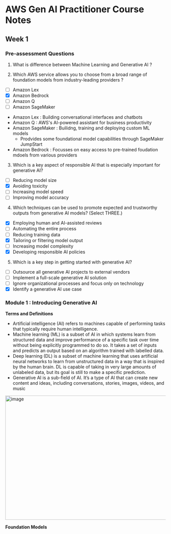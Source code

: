 # AWS Gen AI Practitioner Course Notes

## Week 1

### Pre-assessment Questions

1. What is difference between Machine Learning and Generative AI ?

2. Which AWS service allows you to choose from a broad range of foundation models from industry-leading providers ?
- [ ] Amazon Lex
- [x] Amazon Bedrock
- [ ] Amazon Q
- [ ] Amazon SageMaker

- Amazon Lex : Building conversational interfaces and chatbots
- Amazon Q : AWS's AI-powered assistant for business productivity
- Amazon SageMaker : Builidng, training and deploying custom ML models
  - Prodvides some foundational model capabilities through SageMaker JumpStart
- Amazon Bedrock : Focusses on easy access to pre-trained foudation mdoels from various providers

3. Which is a key aspect of responsible AI that is especially important for generative AI? 
- [ ] Reducing model size
- [x] Avoiding toxicity 
- [ ] Increasing model speed
- [ ] Improving model accuracy

4. Which techniques can be used to promote expected and trustworthy outputs from generative AI models? (Select THREE.)
- [x] Employing human and AI-assisted reviews 
- [ ] Automating the entire process
- [ ] Reducing training data
- [x] Tailoring or filtering model output 
- [ ] Increasing model complexity 
- [x] Developing responsible AI policies

5. Which is a key step in getting started with generative AI? 
- [ ] Outsource all generative AI projects to external vendors
- [ ] Implement a full-scale generative AI solution 
- [ ] Ignore organizational processes and focus only on technology
- [x] Identify a generative AI use case

### Module 1 : Introducing Generative AI

**Terms and Definitions**

- Artificial intelligence (AI) refers to machines capable of performing tasks that typically require human intelligence.
- Machine learning (ML) is a subset of AI in which systems learn from structured data and improve performance of a specific task over time without being explicitly programmed to do so. It takes a set of inputs and predicts an output based on an algorithm trained with labelled data.
- Deep learning (DL) is a subset of machine learning that uses artificial neural networks to learn from unstructured data in a way that is inspired by the human brain. DL is capable of taking in very large amounts of unlabeled data, but its goal is still to make a specific prediction.
- Generative AI is a sub-field of AI. It’s a type of AI that can create new content and ideas, including conversations, stories, images, videos, and music

<img width="1534" height="390" alt="image" src="https://github.com/user-attachments/assets/43c8b8fc-4bd4-4ece-ad46-a9ffdf29ba1a" />

**Foundation Models**

